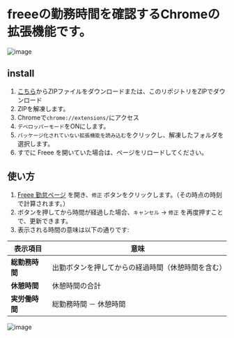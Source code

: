 # freeeの勤務時間を確認するChromeの拡張機能です。
![image](https://github.com/user-attachments/assets/1822e2ab-ea82-4f7b-92ab-e6ba6161cf22)

## install
1. [こちら](https://github.com/neon-57/chrome-freee-time/archive/refs/heads/main.zip)からZIPファイルをダウンロードまたは、このリポジトリをZIPでダウンロード
2. ZIPを解凍します。
3. Chromeで`chrome://extensions/`にアクセス
4. `デベロッパーモード`をONにします。
5. `パッケージ化されていない拡張機能を読み込む`をクリックし、解凍したフォルダを選択します。
6. すでに Freee を開いていた場合は、ページをリロードしてください。

## 使い方

1. [Freee 勤怠ページ](https://p.secure.freee.co.jp/) を開き、`修正` ボタンをクリックします。（その時点の時刻で計算されます。）
2. ボタンを押してから時間が経過した場合、`キャンセル` → `修正` を再度押すことで、更新できます。
3. 表示される時間の意味は以下の通りです:

| 表示項目 | 意味 |
|----------|------|
| **総勤務時間** | 出勤ボタンを押してからの経過時間（休憩時間を含む） |
| **休憩時間** | 休憩時間の合計 |
| **実労働時間** | 総勤務時間 － 休憩時間 |

![image](https://github.com/user-attachments/assets/e96f1b8a-a0cc-4da0-a7b7-0ed996bba442)

